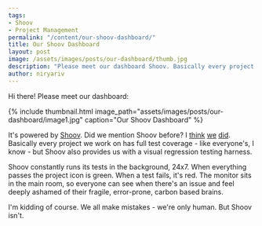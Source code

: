 ```yaml
---
tags:
- Shoov
- Project Management
permalink: "/content/our-shoov-dashboard/"
title: Our Shoov Dashboard
layout: post
image: /assets/images/posts/our-dashboard/thumb.jpg
description: "Please meet our dashboard Shoov. Basically every project we work on has full test coverage but Shoov also provides us with a visual regression testing harness."
author: niryariv
---
```




Hi there! Please meet our dashboard:

{% include thumbnail.html image_path="assets/images/posts/our-dashboard/image1.jpg" caption="Our Shoov Dashboard" %}

It's powered by [Shoov](http://shoov.io). Did we mention Shoov before? I [think](/content/shoov-ci-tests-live-site) [we](/content/cross-browser-visual-regression-with-shoov) [did](/content/visual-regression-travis-shoov-ngrok). Basically every project we work on has full test coverage - like everyone's, I know - but Shoov also provides us with a visual regression testing harness.

Shoov constantly runs its tests in the background, 24x7. When everything passes the project icon is green. When a test fails, it's red. The monitor sits in the main room, so everyone can see when there's an issue and feel deeply ashamed of their fragile, error-prone, carbon based brains.

I'm kidding of course. We all make mistakes - we're only human. But Shoov isn't.
